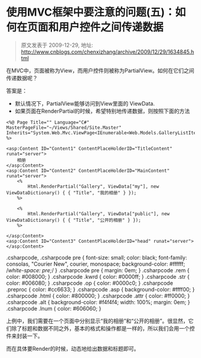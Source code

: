 # 使用MVC框架中要注意的问题(五)：如何在页面和用户控件之间传递数据 
> 原文发表于 2009-12-29, 地址: http://www.cnblogs.com/chenxizhang/archive/2009/12/29/1634845.html 


在MVC中，页面被称为View，而用户控件则被称为PartialView。如何在它们之间传递数据呢？

 答案是：

 * 默认情况下，PartialView能够访问到View里面的 ViewData.
* 如果页面在RenderPartial的时候，希望特别地传递数据，则按照下面的方法


```
<%@ Page Title="" Language="C#" MasterPageFile="~/Views/Shared/Site.Master" Inherits="System.Web.Mvc.ViewPage<IEnumerable<Web.Models.GalleryListItem>>" %>

<asp:Content ID="Content1" ContentPlaceHolderID="TitleContent" runat="server">
    相册
</asp:Content>
<asp:Content ID="Content2" ContentPlaceHolderID="MainContent" runat="server">
    <%
        Html.RenderPartial("Gallery", ViewData["my"], new ViewDataDictionary() { { "Title", "我的相册" } });
    %>
    
    <%
        Html.RenderPartial("Gallery", ViewData["public"], new ViewDataDictionary() { { "Title", "公开的相册" } });
    %>
    
</asp:Content>
<asp:Content ID="Content3" ContentPlaceHolderID="head" runat="server">
</asp:Content>

```


.csharpcode, .csharpcode pre
{
 font-size: small;
 color: black;
 font-family: consolas, "Courier New", courier, monospace;
 background-color: #ffffff;
 /*white-space: pre;*/
}
.csharpcode pre { margin: 0em; }
.csharpcode .rem { color: #008000; }
.csharpcode .kwrd { color: #0000ff; }
.csharpcode .str { color: #006080; }
.csharpcode .op { color: #0000c0; }
.csharpcode .preproc { color: #cc6633; }
.csharpcode .asp { background-color: #ffff00; }
.csharpcode .html { color: #800000; }
.csharpcode .attr { color: #ff0000; }
.csharpcode .alt 
{
 background-color: #f4f4f4;
 width: 100%;
 margin: 0em;
}
.csharpcode .lnum { color: #606060; }




上例中，我们需要在一个页面中分别显示“我的相册”和“公开的相册”。很显然，它们除了标题和数据不同之外，基本的格式和操作都是一样的，所以我们会用一个控件来封装一下。


而在具体要Render的时候，动态地给出数据和标题即可。


